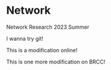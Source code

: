 # Network
Network Research 2023 Summer

I wanna try git!

This is a modification online!

This is one more modification on BRCC!
